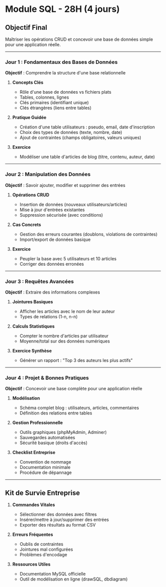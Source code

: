 # Module SQL - 28H (4 jours)

## Objectif Final  
Maîtriser les opérations CRUD et concevoir une base de données simple pour une application réelle.

---

### Jour 1 : Fondamentaux des Bases de Données  
**Objectif** : Comprendre la structure d'une base relationnelle  

1. **Concepts Clés**  
   - Rôle d'une base de données vs fichiers plats  
   - Tables, colonnes, lignes  
   - Clés primaires (identifiant unique)  
   - Clés étrangères (liens entre tables)  

2. **Pratique Guidée**  
   - Création d'une table utilisateurs : pseudo, email, date d'inscription  
   - Choix des types de données (texte, nombre, date)  
   - Ajout de contraintes (champs obligatoires, valeurs uniques)  

3. **Exercice**  
   - Modéliser une table d'articles de blog (titre, contenu, auteur, date)  

---

### Jour 2 : Manipulation des Données  
**Objectif** : Savoir ajouter, modifier et supprimer des entrées  

1. **Opérations CRUD**  
   - Insertion de données (nouveaux utilisateurs/articles)  
   - Mise à jour d'entrées existantes  
   - Suppression sécurisée (avec conditions)  

2. **Cas Concrets**  
   - Gestion des erreurs courantes (doublons, violations de contraintes)  
   - Import/export de données basique  

3. **Exercice**  
   - Peupler la base avec 5 utilisateurs et 10 articles  
   - Corriger des données erronées  

---

### Jour 3 : Requêtes Avancées  
**Objectif** : Extraire des informations complexes  

1. **Jointures Basiques**  
   - Afficher les articles avec le nom de leur auteur  
   - Types de relations (1-n, n-n)  

2. **Calculs Statistiques**  
   - Compter le nombre d'articles par utilisateur  
   - Moyenne/total sur des données numériques  

3. **Exercice Synthèse**  
   - Générer un rapport : "Top 3 des auteurs les plus actifs"  

---

### Jour 4 : Projet & Bonnes Pratiques  
**Objectif** : Concevoir une base complète pour une application réelle  

1. **Modélisation**  
   - Schéma complet blog : utilisateurs, articles, commentaires  
   - Définition des relations entre tables  

2. **Gestion Professionnelle**  
   - Outils graphiques (phpMyAdmin, Adminer)  
   - Sauvegardes automatisées  
   - Sécurité basique (droits d'accès)  

3. **Checklist Entreprise**  
   - Convention de nommage  
   - Documentation minimale  
   - Procédure de dépannage  

---

## Kit de Survie Entreprise  
1. **Commandes Vitales**  
   - Sélectionner des données avec filtres  
   - Insérer/mettre à jour/supprimer des entrées  
   - Exporter des résultats au format CSV  

2. **Erreurs Fréquentes**  
   - Oublis de contraintes  
   - Jointures mal configurées  
   - Problèmes d'encodage  

3. **Ressources Utiles**  
   - Documentation MySQL officielle  
   - Outil de modélisation en ligne (drawSQL, dbdiagram)